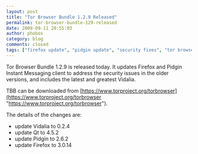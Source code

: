 ```yaml
---
layout: post
title: "Tor Browser Bundle 1.2.9 Released"
permalink: tor-browser-bundle-129-released
date: 2009-09-11 20:55:03
author: phobos
category: blog
comments: closed
tags: ["firefox update", "pidgin update", "security fixes", "tor browser bundle", "vidalia release"]
---
```


Tor Browser Bundle 1.2.9 is released today. It updates Firefox and Pidgin Instant Messaging client to address the security issues in the older versions, and includes the latest and greatest Vidalia.

TBB can be downloaded from [https://www.torproject.org/torbrowser](https://www.torproject.org/torbrowser "https://www.torproject.org/torbrowser").

The details of the changes are:

-   update Vidalia to 0.2.4
-   update Qt to 4.5.2
-   update Pidgin to 2.6.2
-   update Firefox to 3.0.14

